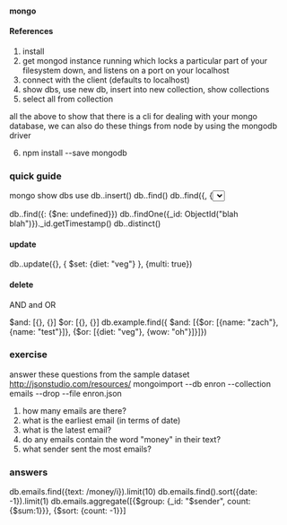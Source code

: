 #### mongo

#### References

1. install
2. get mongod instance running which locks a particular part of your filesystem
down, and listens on a port on your localhost
3. connect with the client (defaults to localhost)
4. show dbs, use new db, insert into new collection, show collections
5. select all from collection

all the above to show that there is a cli for dealing with your mongo database,
we can also do these things from node by using the mongodb driver

6. npm install --save mongodb

### quick guide
mongo
show dbs
use <db>
db.<collection>.insert()
db.<collection>.find()
db.<collection>.find({<where clause>, {<select clause>}}.sort()
db.<collection>.count()
db.<collection>.distinct({<some attribute>})

db.<collection>.find({<attribute>: {$ne: undefined}})
db.<collection>.findOne({_id: ObjectId("blah blah")})._id.getTimestamp()
db.<collection>.distinct(<attribute>)

#### update
db.<collection>.update({}, { $set: {diet: "veg"} }, {multi: true})

#### delete

AND and OR

$and: [{}, {}]
$or: [{}, {}]
db.example.find({ $and: [{$or: [{name: "zach"}, {name: "test"}]}, {$or: [{diet: "veg"}, {wow: "oh"}]}]})

### exercise
answer these questions from the sample dataset
http://jsonstudio.com/resources/
mongoimport --db enron --collection emails --drop --file enron.json
1. how many emails are there?
2. what is the earliest email (in terms of date)
3. what is the latest email?
4. do any emails contain the word "money" in their text?
4. what sender sent the most emails?

### answers
db.emails.find({text: /money/i}).limit(10)
db.emails.find().sort({date: -1}).limit(1)
db.emails.aggregate([{$group: {_id: "$sender", count: {$sum:1}}}, {$sort: {count: -1}}]
